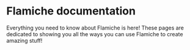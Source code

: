# Flamiche documentation

Everything you need to know about Flamiche is here! These pages are dedicated to
showing you all the ways you can use Flamiche to create amazing stuff!
